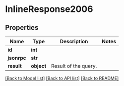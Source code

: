 # InlineResponse2006

## Properties
Name | Type | Description | Notes
------------ | ------------- | ------------- | -------------
**id** | **int** |  | 
**jsonrpc** | **str** |  | 
**result** | **object** | Result of the query. | 

[[Back to Model list]](../README.md#documentation-for-models) [[Back to API list]](../README.md#documentation-for-api-endpoints) [[Back to README]](../README.md)

